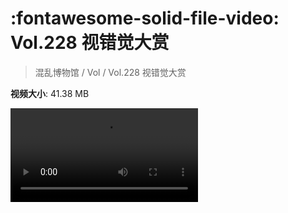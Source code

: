 # :fontawesome-solid-file-video: Vol.228 视错觉大赏

> 混乱博物馆 / Vol / Vol.228 视错觉大赏

**视频大小**: 41.38 MB

<div class="video"><video src="https://file.hsyhx.top/archive/混乱博物馆/Vol/Vol.228 视错觉大赏.mp4" controls preload>🤔 您的浏览器不支持 video 标签</video></div>